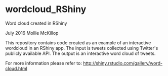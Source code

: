 # wordcloud_RShiny
Word cloud created in RShiny

July 2016 Mollie McKillop

This repository contains code created as an example of an interactive wordcloud in an RShiny app. 
The input is tweets collected using Twitter's publicly available API. The output is an interactive word cloud of tweets.

For more information please refer to: http://shiny.rstudio.com/gallery/word-cloud.html
